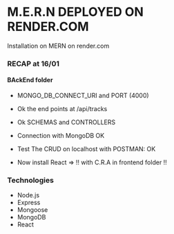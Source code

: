 # M.E.R.N DEPLOYED ON RENDER.COM
Installation on MERN on render.com

### RECAP at 16/01
#### BAckEnd folder
* MONGO_DB_CONNECT_URI and PORT (4000)
* Ok the end points at /api/tracks
* Ok SCHEMAS and CONTROLLERS
* Connection with MongoDB OK
* Test The CRUD on localhost with POSTMAN: OK

* Now install React  => !! with C.R.A in frontend folder !!

### Technologies
* Node.js
* Express
* Mongoose
* MongoDB
* React
